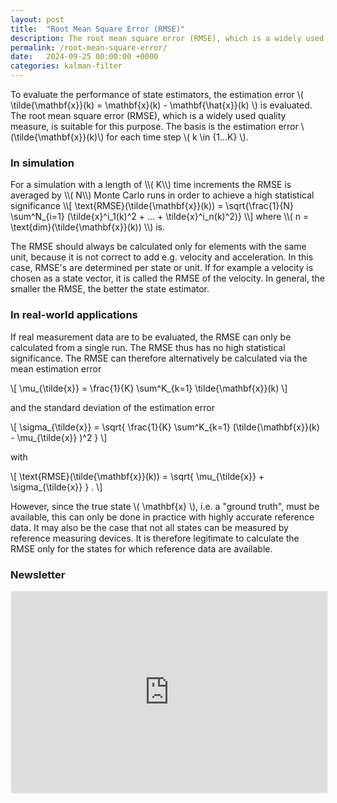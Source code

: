 ```yaml
---
layout: post
title:  "Root Mean Square Error (RMSE)"
description: The root mean square error (RMSE), which is a widely used quality measure, is suitable to evaluate the performance of state estimators.
permalink: /root-mean-square-error/
date:   2024-09-25 00:00:00 +0000
categories: kalman-filter
---
```


To evaluate the performance of state estimators, the estimation error \\( \tilde{\mathbf{x}}(k) = \mathbf{x}(k) - \mathbf{\hat{x}}(k) \\) is evaluated. 
The root mean square error (RMSE), which is a widely used quality measure, is suitable for this purpose.
The basis is the estimation error \\(\tilde{\mathbf{x}}(k)\\) for each time step \\( k \in {1...K} \\).
<h3>In simulation</h3>
For a simulation with a length of \\( K\\) time increments the RMSE is averaged by \\( N\\)  Monte Carlo runs in order to achieve a high statistical significance
\\[ \text{RMSE}(\tilde{\mathbf{x}}(k)) =  \sqrt{\frac{1}{N} \sum^N_{i=1} (\tilde{x}^i_1(k)^2 + ... + \tilde{x}^i_n(k)^2)} \\]
where \\( n = \text{dim}(\tilde{\mathbf{x}}(k)) \\)  is.

The RMSE should always be calculated only for elements with the same unit, because it is not correct to add e.g. velocity and acceleration.
In this case, RMSE's are determined per state or unit.
If for example a velocity is chosen as a state vector, it is called the RMSE of the velocity.
In general, the smaller the RMSE, the better the state estimator.
<h3>In real-world applications</h3>
If real measurement data are to be evaluated, the RMSE can only be calculated from a single run. 
The RMSE thus has no high statistical significance. 
The RMSE can therefore alternatively be calculated via the mean estimation error

\\[ \mu_{\tilde{x}} = \frac{1}{K} \sum^K_{k=1}  \tilde{\mathbf{x}}(k) \\]

and the standard deviation of the estimation error

\\[ \sigma_{\tilde{x}} = \sqrt{ \frac{1}{K} \sum^K_{k=1} (\tilde{\mathbf{x}}(k) - \mu_{\tilde{x}}  )^2 } \\]

with 

\\[ \text{RMSE}(\tilde{\mathbf{x}}(k)) = \sqrt{ \mu_{\tilde{x}}  + \sigma_{\tilde{x}} }  \. \\]

However, since the true state \\( \mathbf{x} \\), i.e. a "ground truth", must be available, this can only be done in practice with highly accurate reference data.
It may also be the case that not all states can be measured by reference measuring devices. 
It is therefore legitimate to calculate the RMSE only for the states for which reference data are available.

<h3>Newsletter</h3>
<iframe src="https://embeds.beehiiv.com/29a6e516-926f-4340-80b5-8d0ce6c3198e" data-test-id="beehiiv-embed" width="100%" height="320" frameborder="0" scrolling="no" style="border-radius: 4px; border: 2px solid #e5e7eb; margin: 0; background-color: transparent;"></iframe>

[jekyll-docs]: https://jekyllrb.com/docs/home
[jekyll-gh]:   https://github.com/jekyll/jekyll
[jekyll-talk]: https://talk.jekyllrb.com/
